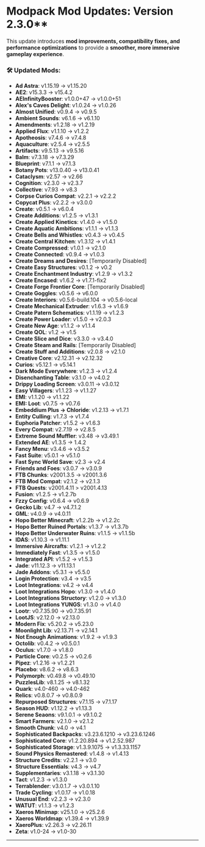 # **Modpack Mod Updates**: Version 2.3.0** 

This update introduces **mod improvements, compatibility fixes, and performance optimizations** to provide a **smoother, more immersive gameplay experience**.  
### 🛠 **Updated Mods:**  
- **Ad Astra**: v1.15.19 → v1.15.20
- **AE2**: v15.3.3 → v15.4.2
- **AEInfinityBooster**: v1.0.0+47 → v1.0.0+51
- **Alex's Caves Delight**: v1.0.24 → v1.0.26
- **Almost Unified**: v0.9.4 → v0.9.5
- **Ambient Sounds**: v6.1.6 → v6.1.10   
- **Amendments**: v1.2.18 → v1.2.19
- **Applied Flux**: v1.1.10 → v1.2.2
- **Apotheosis**: v7.4.6 → v7.4.8
- **Aquaculture**: v2.5.4 → v2.5.5
- **Artifacts**: v9.5.13 → v9.5.16
- **Balm**: v7.3.18 → v7.3.29  
- **Blueprint**: v7.1.1 → v7.1.3
- **Botany Pots**: v13.0.40 → v13.0.41  
- **Cataclysm**: v2.57 → v2.66  
- **Cognition**: v2.3.0 → v2.3.7  
- **Collective**: v7.93 → v8.3
- **Corpse Curios Compat**: v2.2.1 → v2.2.2  
- **Copycat Plus**: v2.2.2 → v3.0.0
- **Create**: v0.5.1 → v6.0.4  
- **Create Additions**: v1.2.5 → v1.3.1  
- **Create Applied Kinetics**: v1.4.0 → v1.5.0  
- **Create Aquatic Ambitions**: v1.1.1 → v1.1.3  
- **Create Bells and Whistles**: v0.4.3 → v0.4.5 
- **Create Central Kitchen**: v1.3.12 → v1.4.1  
- **Create Compressed**: v1.0.1 → v2.1.0  
- **Create Connected**: v0.9.4 → v1.0.3
- **Create Dreams and Desires**: [Temporarily Disabled]    
- **Create Easy Structures**: v0.1.2 → v0.2  
- **Create Enchantment Industry**: v1.2.9 → v1.3.2  
- **Create Encased**: v1.6.2 → v1.7.1-fix2
- **Create Forge Frontier Core**: [Temporarily Disabled]    
- **Create Goggles**: v0.5.6 → v6.0.0  
- **Create Interiors**: v0.5.6-build.104 → v0.5.6-local  
- **Create Mechanical Extruder**: v1.6.3 → v1.6.9
- **Create Patern Schematics**: v1.1.19 → v1.2.3   
- **Create Power Loader**: v1.5.0 → v2.0.3  
- **Create New Age**: v1.1.2 → v1.1.4  
- **Create QOL**: v1.2 → v1.5  
- **Create Slice and Dice**: v3.3.0 → v3.4.0  
- **Create Steam and Rails**: [Temporarily Disabled]   
- **Create Stuff and Additions**: v2.0.8 → v2.1.0
- **Creative Core**: v2.12.31 → v2.12.32 
- **Curios**: v5.12.1 → v5.14.1
- **Dark Mode Everywhere**: v1.2.3 → v1.2.4 
- **Disenchanting Table**: v3.1.0 → v4.0.2
- **Drippy Loading Screen**: v3.0.11 → v3.0.12
- **Easy Villagers**: v1.1.23 → v1.1.27
- **EMI**: v1.1.20 → v1.1.22
- **EMI: Loot**: v0.7.5 → v0.7.6
- **Embeddium Plus → Chloride**: v1.2.13 → v1.7.1
- **Entity Culling**: v1.7.3 → v1.7.4
- **Euphoria Patcher**: v1.5.2 → v1.6.3  
- **Every Compat**: v2.7.19 → v2.8.5  
- **Extreme Sound Muffler**: v3.48 → v3.49.1
- **Extended AE**: v1.3.5 → 1.4.2
- **Fancy Menu**: v3.4.6 → v3.5.2
- **Fast Suite**: v5.0.1 → v5.1.0
- **Fast Sync World Save**: v2.3 → v2.4 
- **Friends and Foes**: v3.0.7 → v3.0.9
- **FTB Chunks**: v2001.3.5 → v2001.3.6
- **FTB Mod Compat**: v2.1.2 → v2.1.3
- **FTB Quests**: v2001.4.11 > v2001.4.13
- **Fusion**: v1.2.5 → v1.2.7b  
- **Fzzy Config**: v0.6.4 → v0.6.9
- **Gecko Lib**: v4.7 → v4.7.1.2
- **GML**: v4.0.9 → v4.0.11
- **Hopo Better Minecraft**: v1.2.2b → v1.2.2c
- **Hopo Better Ruined Portals**: v1.3.7 → v1.3.7b
- **Hopo Better Underwater Ruins**: v1.1.5 → v1.1.5b
- **IDAS**: v1.10.3 → v1.11.1
- **Immersive Aircrafts**: v1.2.1 → v1.2.2  
- **Immediately Fast**: v1.3.5 → v1.5.0
- **Integrated API**: v1.5.2 → v1.5.3  
- **Jade**: v11.12.3 → v11.13.1  
- **Jade Addons**: v5.3.1 → v5.5.0  
- **Login Protection**: v3.4 → v3.5
- **Loot Integrations**: v4.2 → v4.4
- **Loot Integrations Hopo**: v1.3.0 → v1.4.0
- **Loot Integrations Structory**: v1.2.0 → v1.3.0
- **Loot Integrations YUNGS**: v1.3.0 → v1.4.0
- **Lootr**: v0.7.35.90 → v0.7.35.91
- **LootJS**: v2.12.0 → v2.13.0
- **Modern Fix**: v5.20.2 → v5.23.0
- **Moonlight Lib**: v2.13.71 → v2.14.1
- **Not Enough Animations**: v1.9.2 → v1.9.3
- **Octolib**: v0.4.2 → v0.5.0.1
- **Oculus**: v1.7.0 → v1.8.0
- **Particle Core**: v0.2.5 → v0.2.6 
- **Pipez**: v1.2.16 → v1.2.21
- **Placebo**: v8.6.2 → v8.6.3
- **Polymorph**: v0.49.8 → v0.49.10  
- **PuzzlesLib**: v8.1.25 → v8.1.32
- **Quark**: v4.0-460 → v4.0-462
- **Relics**: v0.8.0.7 → v0.8.0.9
- **Repurposed Structures**: v7.1.15 → v7.1.17  
- **Season HUD**: v1.12.2 → v1.13.3
- **Serene Seaons**: v9.1.0.1 → v9.1.0.2
- **Smart Farmers**: v2.1.0 → v2.1.2  
- **Smooth Chunk**: v4.0 → v4.1
- **Sophisticated Backpacks**: v3.23.6.1210 → v3.23.6.1246 
- **Sophisticated Core**: v1.2.20.894 → v1.2.52.987
- **Sophisticated Storage**: v1.3.9.1075 → v1.3.33.1157
- **Sound Physics Remastered**: v1.4.8 → v1.4.13  
- **Structure Credits**: v2.2.1 → v3.0 
- **Structure Essentials**: v4.3 → v4.7  
- **Supplementaries**: v3.1.18 → v3.1.30
- **Tact**: v1.2.3 → v1.3.0  
- **Terrablender**: v3.0.1.7 → v3.0.1.10
- **Trade Cycling**: v1.0.17 → v1.0.18
- **Unusual End**: v2.2.3 → v2.3.0   
- **WATUT**: v1.1.3 → v1.2.3
- **Xaeros Minimap**: v25.1.0 → v25.2.6
- **Xaeros Worldmap**: v1.39.4 → v1.39.9
- **XaeroPlus**: v2.26.3 → v2.26.11
- **Zeta**: v1.0-24 → v1.0-30  
---